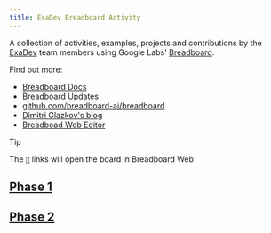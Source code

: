```yaml
---
title: ExaDev Breadboard Activity
---
```


A collection of activities, examples, projects and contributions by the [ExaDev](https://exadev.io/) team members using Google Labs' [Breadboard](https://breadboard-ai.github.io/breadboard/).

Find out more:

- [Breadboard Docs](https://breadboard-ai.github.io/breadboard/docs/)
- [Breadboard Updates](https://breadboard-ai.github.io/breadboard/updates/)
- [github.com/breadboard-ai/breadboard](https://github.com/breadboard-ai/breadboard)
- [Dimitri Glazkov's blog](https://glazkov.com/category/breadboard/)
- [Breadboad Web Editor](https://breadboard-ai.web.app/)

> [!TIP]
> The `🔗` links will open the board in Breadboard Web

## [Phase 1](Phase%201/index.md)

## [Phase 2](Phase%202/index.md)
